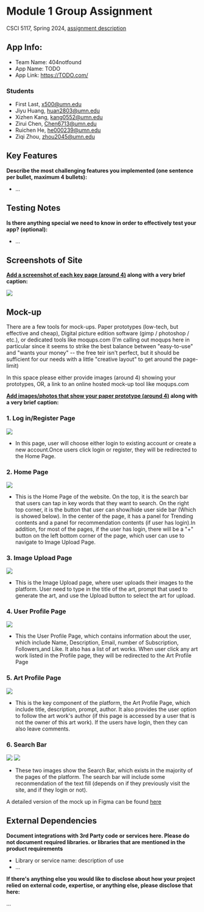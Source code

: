 # Module 1 Group Assignment

CSCI 5117, Spring 2024, [assignment description](https://canvas.umn.edu/courses/413159/pages/project-1)

## App Info:

* Team Name: 404notfound
* App Name: TODO
* App Link: <https://TODO.com/>

### Students

* First Last, x500@umn.edu
* Jiyu Huang, huan2803@umn.edu
* Xizhen Kang, kang0552@umn.edu
* Zirui Chen, Chen6713@umn.edu
* Ruichen He, he000239@umn.edu
* Ziqi Zhou, zhou2045@umn.edu

## Key Features

**Describe the most challenging features you implemented
(one sentence per bullet, maximum 4 bullets):**

* ...

## Testing Notes

**Is there anything special we need to know in order to effectively test your app? (optional):**

* ...


## Screenshots of Site

**[Add a screenshot of each key page (around 4)](https://stackoverflow.com/questions/10189356/how-to-add-screenshot-to-readmes-in-github-repository)
along with a very brief caption:**

![](https://media.giphy.com/media/o0vwzuFwCGAFO/giphy.gif)


## Mock-up 

There are a few tools for mock-ups. Paper prototypes (low-tech, but effective and cheap), Digital picture edition software (gimp / photoshop / etc.), or dedicated tools like moqups.com (I'm calling out moqups here in particular since it seems to strike the best balance between "easy-to-use" and "wants your money" -- the free teir isn't perfect, but it should be sufficient for our needs with a little "creative layout" to get around the page-limit)

In this space please either provide images (around 4) showing your prototypes, OR, a link to an online hosted mock-up tool like moqups.com

**[Add images/photos that show your paper prototype (around 4)](https://stackoverflow.com/questions/10189356/how-to-add-screenshot-to-readmes-in-github-repository) along with a very brief caption:**
### 1. Log in/Register Page
![](https://github.com/csci5117s24/project-1-404notfound/blob/main/mock/RegisterPagelogin.png)
- In this page, user will choose either login to existing account or create a new account.Once users click login or register, they will be redirected to the Home Page.
### 2. Home Page
![](https://github.com/csci5117s24/project-1-404notfound/blob/main/mock/homepage.png)
- This is the Home Page of the website. On the top, it is the search bar that users can tap in key words that they want to search. On the right top corner, it is the button that user can show/hide user side bar (Which is showed below). In the center of the page, it has a panel for Trending contents and a panel for recommendation contents (if user has login).In addition, for most of the pages, if the user has login, there will be a "+" button on the left bottom corner of the page, which user can use to navigate to Image Upload Page. 
### 3. Image Upload Page
![](https://github.com/csci5117s24/project-1-404notfound/blob/main/mock/image_upload.png)
- This is the Image Upload page, where user uploads their images to the platform. User need to type in the title of the art, prompt that used to generate the art, and use the Upload button to select the art for upload. 
### 4. User Profile Page
![](https://github.com/csci5117s24/project-1-404notfound/blob/main/mock/user_prof_page.png)
- This the User Profile Page, which contains information about the user, which include Name, Description, Email, number of Subscription, Followers,and Like. It also has a list of art works. When user click any art work listed in the Profile page, they will be redirected to the Art Profile Page
### 5. Art Profile Page
![](https://github.com/csci5117s24/project-1-404notfound/blob/main/mock/profile.png)
- This is the key component of the platform, the Art Profile Page, which include title, description, prompt, author. It also provides the user option to follow the art work's author (if this page is accessed by a user that is not the owner of this art work). If the users have login, then they can also leave comments.
### 6. Search Bar
![](https://github.com/csci5117s24/project-1-404notfound/blob/main/mock/search_with_login.png)
![](https://github.com/csci5117s24/project-1-404notfound/blob/main/mock/search_without_login.png)
- These two images show the Search Bar, which exists in the majority of the pages of the platform. The search bar will include some reconmendation of the text fill (depends on if they previously visit the site, and if they login or not). 

A detailed version of the mock up in Figma can be found [here](https://www.figma.com/file/Vxt0M3oShbiWj1XL5J7iBw/Untitled?type=design&node-id=0%3A1&mode=design&t=zHEhx6isTzfChw6u-1)




## External Dependencies

**Document integrations with 3rd Party code or services here.
Please do not document required libraries. or libraries that are mentioned in the product requirements**

* Library or service name: description of use
* ...

**If there's anything else you would like to disclose about how your project
relied on external code, expertise, or anything else, please disclose that
here:**

...

